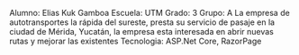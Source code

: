 Alumno: Elias Kuk Gamboa
Escuela: UTM
Grado: 3 
Grupo: A
La empresa de autotransportes la rápida del sureste, presta su servicio de pasaje en la ciudad de Mérida, Yucatán, la empresa esta interesada en abrir nuevas rutas y mejorar las existentes
Tecnologia: ASP.Net Core, RazorPage